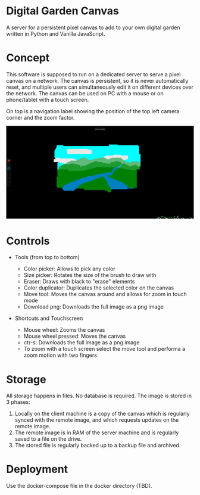 # Digital Garden Canvas
A server for a persistent pixel canvas to add to your own digital garden written in Python and Vanilla JavaScript.

# Concept
This software is supposed to run on a dedicated server to serve a pixel canvas on a network. The canvas is persistent, so it is never automatically reset, and multiple users can simultaneously edit it on different devices over the network. The canvas can be used on PC with a mouse or on phone/tablet with a touch screen.

On top is a navigation label showing the position of the top left camera corner and the zoom factor.

![Client Screenshot](readme_resources/app_screenshot.jpg)

# Controls
- Tools (from top to bottom)
  - Color picker: Allows to pick any color
  - Size picker: Rotates the size of the brush to draw with
  - Eraser: Draws with black to "erase" elements
  - Color duplicator: Duplicates the selected color on the canvas
  - Move tool: Moves the canvas around and allows for zoom in touch mode
  - Download png: Downloads the full image as a png image

- Shortcuts and Touchscreen
  - Mouse wheel: Zooms the canvas
  - Mouse wheel pressed: Moves the canvas
  - ctr-s: Downloads the full image as a png image
  - To zoom with a touch screen select the move tool and performa a zoom motion with two fingers

# Storage
All storage happens in files. No database is required.
The image is stored in 3 phases:

1. Locally on the client machine is a copy of the canvas which is regularly synced with the remote image, and which requests updates on the remote image.
2. The remote image is in RAM of the server machine and is regularly saved to a file on the drive.
3. The stored file is regularly backed up to a backup file and archived. 

# Deployment
Use the docker-compose file in the docker directory (TBD).